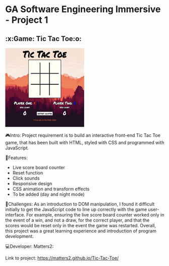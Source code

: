 <h1>GA Software Engineering Immersive - Project 1</h1>

<h2>:x:Game: Tic Tac Toe:o:</h2>

<img src="Gamescreen.jpg" width="250" height="250">

:video_game:Intro:
Project requirement is to build an interactive front-end Tic Tac Toe game, that has been built with HTML, styled with CSS and programmed with JavaScript.

:key:Features:
  - Live score board counter
  - Reset function
  - Click sounds
  - Responsive design
  - CSS animation and transform effects
  - To be added (day and night mode)
 
:rocket:Challenges:
As an introduction to DOM manipulation, I found it difficult initially to get the JavaScript code to line up correctly with the game user-interface. For example, ensuring the live score board counter worked only in the event of a win, and not a draw, for the correct player, and that the scores would be reset only in the event the game was restarted. Overall, this project was a great learning experience and introduction of program development.

:computer:Developer: Matters2:

Link to project: https://matters2.github.io/Tic-Tac-Toe/
